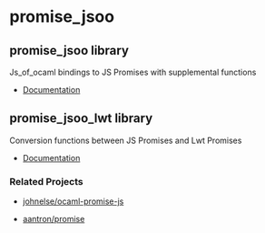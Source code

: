 # promise_jsoo

## promise_jsoo library

Js_of_ocaml bindings to JS Promises with supplemental functions

-   [Documentation](https://mnxn.github.io/promise_jsoo/promise_jsoo/Promise/index.html)

## promise_jsoo_lwt library

Conversion functions between JS Promises and Lwt Promises

-   [Documentation](https://mnxn.github.io/promise_jsoo/promise_jsoo_lwt/Promise_lwt/index.html)

### Related Projects

-   [johnelse/ocaml-promise-js](https://github.com/johnelse/ocaml-promise-js)

-   [aantron/promise](https://github.com/aantron/promise)
